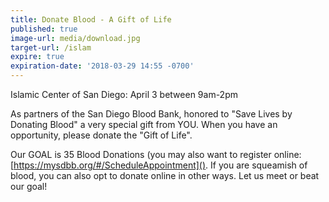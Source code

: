 ```yaml
---
title: Donate Blood - A Gift of Life
published: true
image-url: media/download.jpg
target-url: /islam
expire: true
expiration-date: '2018-03-29 14:55 -0700'
---
```


Islamic Center of San Diego: April 3 between 9am-2pm

As partners of the San Diego Blood Bank, honored to "Save Lives by Donating Blood" a very special gift from YOU. When you have an opportunity, please donate the "Gift of Life". 

Our GOAL is 35 Blood Donations (you may also want to register online: [https://mysdbb.org/#/ScheduleAppointment](). If you are squeamish of blood, you can also opt to donate online in other ways. Let us meet or beat our goal!
